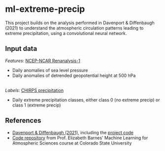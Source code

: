 # ml-extreme-precip

This project builds on the analysis performed in Davenport & Diffenbaugh (2021) to understand the atmospheric circulation patterns leading to extreme precipitation, using a convolutional neural network. 

## Input data 
*Features*: [NCEP-NCAR Renanalysis-1](https://psl.noaa.gov/data/gridded/data.ncep.reanalysis.html)
- Daily anomalies of sea level pressure 
- Daily anomalies of detrended geopotential height at 500 hPa

<br>*Labels*: [CHIRPS precipitation]([https://gpm.nasa.gov/data/imerg](https://www.chc.ucsb.edu/data/chirps))
- Daily extreme precipitation classes, either class 0 (no extreme precip) or class 1 (extreme precip)

## References
- [Davenport & Diffenbaugh (2021)](https://agupubs.onlinelibrary.wiley.com/doi/full/10.1029/2021GL093787), including the [project code](https://github.com/fdavenport/GRL2021)
- [Code repository](https://github.com/eabarnes1010/course_ml_ats) from Prof. Elizabeth Barnes' Machine Learning for Atmospheric Sciences course at Colorado State University
